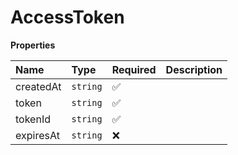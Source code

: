 # AccessToken

**Properties**

| Name      | Type     | Required | Description |
| :-------- | :------- | :------- | :---------- |
| createdAt | `string` | ✅       |             |
| token     | `string` | ✅       |             |
| tokenId   | `string` | ✅       |             |
| expiresAt | `string` | ❌       |             |
